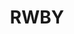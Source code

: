 ---
title: RWBY
crosslinks:
- Pixiv
- WritingPrompts
- xkcd
- roosterteeth
- AskReddit
- MassdropBot
- RWBYOC
- livven
- '2013'
- BestOfRWBYSub
- DnDGreentext
- Ladybuggers
- john_yukis_bots
- anti_gif_bot
- RWBYPrompts
- whowouldwin
- HFY
- StuffYangSays
- botpopularitybot
- CardsAgainstRemnant
---